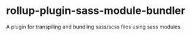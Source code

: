 # rollup-plugin-sass-module-bundler
A plugin for transpiling and bundling sass/scss files using sass modules
